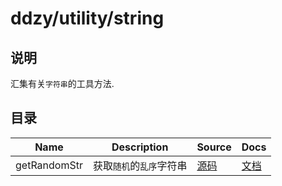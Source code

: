 # ddzy/utility/string

## 说明

汇集有关`字符串`的工具方法.

## 目录

| Name         | Description              | Source                          | Docs                                                                                          |
| ------------ | ------------------------ | ------------------------------- | --------------------------------------------------------------------------------------------- |
| getRandomStr | 获取`随机`的`乱序`字符串 | [源码](./getRandomStr/index.ts) | [文档](https://ddzy.gitbook.io/ts-utility-plugins-docs/utility/utility-string-1/getrandomstr) |